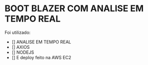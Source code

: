 # BOOT BLAZER COM ANALISE EM TEMPO REAL

Foi utilizado:

- [] ANALISE EM TEMPO REAL
- [] AXIOS
- [] NODEJS
- [] E deploy feito na AWS EC2

